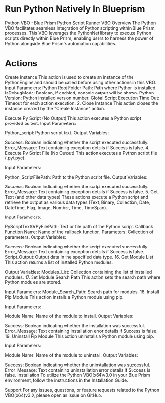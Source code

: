 # Run Python Natively In Blueprism #

Python VBO - Blue Prism Python Script Runner VBO Overview The Python VBO facilitates seamless integration of Python scripting within Blue Prism processes. This VBO leverages the PythonNet library to execute Python scripts directly within Blue Prism, enabling users to harness the power of Python alongside Blue Prism's automation capabilities.

# Actions #

Create Instance This action is used to create an instance of the PythonEngine and should be called before using other actions in this VBO.
Input Parameters: Python Root Folder Path: Path where Python is installed. IsDebugMode: Boolean, if enabled, console output will be shown. Python Version: Python installed version number. Global Script Execution Time Out: Timeout for each action execution. 2. Close Instance This action closes the instance created by the "Create Instance" action.

Execute Py Script (No Output) This action executes a Python script provided as text.
Input Parameters:

Python_script: Python script text. Output Variables:

Success: Boolean indicating whether the script executed successfully. Error_Message: Text containing exception details if Success is false. 4. Execute Py Script File (No Output) This action executes a Python script file (.py/.pyc).

Input Parameters:

Python_ScriptFilePath: Path to the Python script file. Output Variables:

Success: Boolean indicating whether the script executed successfully. Error_Message: Text containing exception details if Success is false. 5. Get Text (and other data types) These actions execute a Python script and retrieve the output as various data types (Text, Binary, Collection, Date, DateTime, Flag, Image, Number, Time, TimeSpan).

Input Parameters:

PyScriptTextOrPyFilePath: Text or file path of the Python script. Callback Function Name: Name of the callback function. Parameters: Collection of parameters. Output Variables:

Success: Boolean indicating whether the script executed successfully. Error_Message: Text containing exception details if Success is false. Script_Output: Output data in the specified data type. 16. Get Module List This action returns a list of installed Python modules.

Output Variables: Modules_List: Collection containing the list of installed modules. 17. Set Module Search Path This action sets the search path where Python modules are stored.

Input Parameters: Module_Search_Path: Search path for modules. 18. Install Pip Module This action installs a Python module using pip.

Input Parameters:

Module Name: Name of the module to install. Output Variables:

Success: Boolean indicating whether the installation was successful. Error_Message: Text containing installation error details if Success is false. 19. Uninstall Pip Module This action uninstalls a Python module using pip.

Input Parameters:

Module Name: Name of the module to uninstall. Output Variables:

Success: Boolean indicating whether the uninstallation was successful. Error_Message: Text containing uninstallation error details if Success is false. Installation To utilize the Python VBO(x64)v3.0 in your Blue Prism environment, follow the instructions in the Installation Guide.

Support For any issues, questions, or feature requests related to the Python VBO(x64)v3.0, please open an issue on GitHub.
